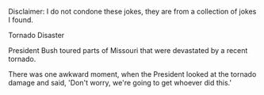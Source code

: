Disclaimer: I do not condone these jokes, they are from a collection of jokes I found.

Tornado Disaster

President Bush toured parts of Missouri that were devastated by a recent tornado.

There was one awkward moment, when the President looked at the tornado damage and said, 'Don't worry, we're going to get whoever did this.'

